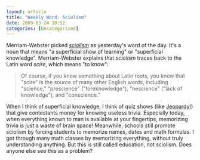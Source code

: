 ```yaml
---
layout: article
title: "Weekly Word: Sciolism"
date: 2009-03-24 10:52
categories: [Uncategorized]
---
```

Merriam-Webster picked <em><a href="http://www.merriam-webster.com/cgi-bin/mwwodarch.pl?Mar.23.2009">sciolism</a></em> as yesterday's word of the day. It's a noun that means "a superficial show of learning" or "superficial knowledge". Merriam-Webster explains that <em>sciolism</em> traces back to the Latin word <em>scire</em>, which means "to know":

<blockquote>
Of course, if you know something about Latin roots, you know that "scire" is the source of many other English words, including "science," "prescience" ("foreknowledge"), "nescience" ("lack of knowledge"), and "conscience."
</blockquote>

When I think of superficial knowledge, I think of quiz shows (like <a href="http://www.sonypictures.com/tv/shows/jeopardy/">Jeopardy!</a>) that give contestants money for knowing useless trivia. Especially today, when everything known to man is available at your fingertips, memorizing trivia is just a waste of brain space! Meanwhile, schools still promote sciolism by forcing students to memorize names, dates and math formulas. I got through many math classes by memorizing everything, without truly understanding anything. But this is still called education, not sciolism. Does anyone else see this as a problem?
